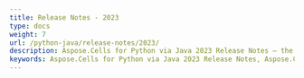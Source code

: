 ```yaml
---
title: Release Notes - 2023
type: docs
weight: 7
url: /python-java/release-notes/2023/
description: Aspose.Cells for Python via Java 2023 Release Notes – the latest enhancements, new features, and fixes.
keywords: Aspose.Cells for Python via Java 2023 Release Notes, Aspose.Cells for Python via Java 2023 updates and fixes
---
```




